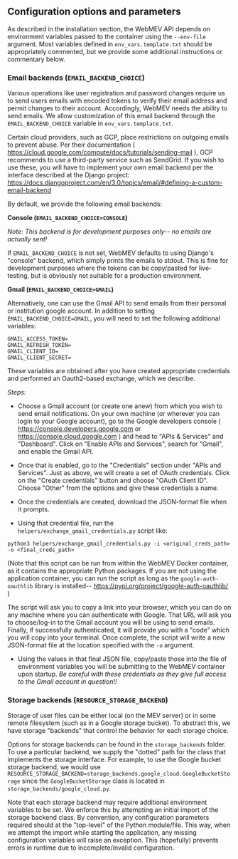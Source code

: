 ## Configuration options and parameters

As described in the installation section, the WebMEV API depends on environment variables passed to the container using the `--env-file` argument.  Most variables defined in `env_vars.template.txt` should be appropriately commented, but we provide some additional instructions or commentary below.

### Email backends (`EMAIL_BACKEND_CHOICE`)

Various operations like user registration and password changes require us to send users emails with encoded tokens to verify their email address and permit changes to their account.  Accordingly, WebMEV needs the ability to send emails.  We allow customization of this email backend through the `EMAIL_BACKEND_CHOICE` variable in `env_vars.template.txt`.

Certain cloud providers, such as GCP, place restrictions on outgoing emails to prevent abuse.  Per their documentation ( https://cloud.google.com/compute/docs/tutorials/sending-mail ), GCP recommends to use a third-party service such as SendGrid.  If you wish to use these, you will have to implement your own email backend per the interface described at the Django project: https://docs.djangoproject.com/en/3.0/topics/email/#defining-a-custom-email-backend

By default, we provide the following email backends:

**Console (`EMAIL_BACKEND_CHOICE=CONSOLE`)**

*Note: This backend is for development purposes only-- no emails are actually sent!*

If `EMAIL_BACKEND_CHOICE` is not set, WebMEV defaults to using Django's "console" backend, which simply prints the emails to stdout.  This is fine for development purposes where the tokens can be copy/pasted for live-testing, but is obviously not suitable for a production environment.

**Gmail (`EMAIL_BACKEND_CHOICE=GMAIL`)**

Alternatively, one can use the Gmail API to send emails from their personal or institution google account.  In addition to setting `EMAIL_BACKEND_CHOICE=GMAIL`, you will need to set the following additional variables:
```
GMAIL_ACCESS_TOKEN=
GMAIL_REFRESH_TOKEN=
GMAIL_CLIENT_ID=
GMAIL_CLIENT_SECRET=
```   

These variables are obtained after you have created appropriate credentials and performed an Oauth2-based exchange, which we describe.

*Steps:*

- Choose a Gmail account (or create one anew) from which you wish to send email notifications.  On your own machine (or wherever you can login to your Google account), go to the Google developers console ( https://console.developers.google.com  or https://console.cloud.google.com ) and head to "APIs & Services" and "Dashboard".  Click on "Enable APIs and Services", search for "Gmail", and enable the Gmail API. 

- Once that is enabled, go to the "Credentials" section under "APIs and Services".  Just as above, we will create a set of OAuth credentials.  Click on the "Create credentials" button and choose "OAuth Client ID".   Choose "Other" from the options and give these credentials a name.

- Once the credentials are created, download the JSON-format file when it prompts.

- Using that credential file, run the `helpers/exchange_gmail_credentials.py` script like:

```
python3 helpers/exchange_gmail_credentials.py -i <original_creds_path> -o <final_creds_path>
```
(Note that this script can be run from within the WebMEV Docker container, as it contains the appropriate Python packages.  If you are not using the application container, you can run the script as long as the `google-auth-oauthlib` library is installed-- https://pypi.org/project/google-auth-oauthlib/ )

The script will ask you to copy a link into your browser, which you can do on any machine where you can authenticate with Google.  That URL will ask you to choose/log-in to the Gmail account you will be using to send emails.  Finally, if successfully authenticated, it will provide you with a "code" which you will copy into your terminal.  Once complete, the script will write a new JSON-format file at the location specified with the `-o` argument.

- Using the values in that final JSON file, copy/paste those into the file of environment variables you will be submitting to the WebMEV container upon startup. *Be careful with these credentials as they give full access to the Gmail account in question!!*  

### Storage backends (`RESOURCE_STORAGE_BACKEND`)

Storage of user files can be either local (on the MEV server) or in some remote filesystem (such as in a Google storage bucket).  To abstract this, we have storage "backends" that control the behavior for each storage choice.

Options for storage backends can be found in the `storage_backends` folder.  To use a particular backend, we supply the "dotted" path for the class that implements the storage interface.  For example, to use the Google bucket storage backend, we would use `RESOURCE_STORAGE_BACKEND=storage_backends.google_cloud.GoogleBucketStorage` since the `GoogleBucketStorage` class is located in `storage_backends/google_cloud.py`.

Note that each storage backend may require additional environment variables to be set.  We enforce this by attempting an initial import of the storage backend class.  By convention, any configuration parameters required should at the "top-level" of the Python module/file.  This way, when we attempt the import while starting the application, any missing configuration variables will raise an exception.  This (hopefully) prevents errors in runtime due to incomplete/invalid configuration.
